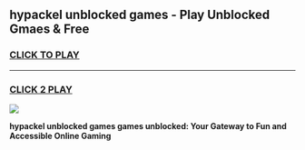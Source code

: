 
## hypackel unblocked games - Play Unblocked Gmaes & Free
<h3>
<a href="https://news.freeplayer.one?title=hypackel_unblocked_games&ref=23F">CLICK TO PLAY</a></h3>
<hr>

<h3>
<a href="https://news.freeplayer.one?title=hypackel_unblocked_games&ref=23F">CLICK 2 PLAY</a>
  
</h3>

<a href="https://news.freeplayer.one?title=hypackel_unblocked_games&ref=23F/"><img src="https://clearcache.store/games.png"></a>


**hypackel unblocked games games unblocked: Your Gateway to Fun and Accessible Online Gaming**

